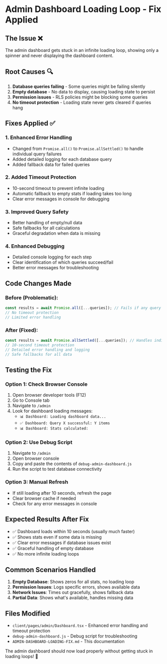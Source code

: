 # Admin Dashboard Loading Loop - Fix Applied

## The Issue ❌
The admin dashboard gets stuck in an infinite loading loop, showing only a spinner and never displaying the dashboard content.

## Root Causes 🔍
1. **Database queries failing** - Some queries might be failing silently
2. **Empty database** - No data to display, causing loading state to persist
3. **Permission issues** - RLS policies might be blocking some queries
4. **No timeout protection** - Loading state never gets cleared if queries hang

## Fixes Applied ✅

### 1. Enhanced Error Handling
- Changed from `Promise.all()` to `Promise.allSettled()` to handle individual query failures
- Added detailed logging for each database query
- Added fallback data for failed queries

### 2. Added Timeout Protection
- 10-second timeout to prevent infinite loading
- Automatic fallback to empty stats if loading takes too long
- Clear error messages in console for debugging

### 3. Improved Query Safety
- Better handling of empty/null data
- Safe fallbacks for all calculations
- Graceful degradation when data is missing

### 4. Enhanced Debugging
- Detailed console logging for each step
- Clear identification of which queries succeed/fail
- Better error messages for troubleshooting

## Code Changes Made

### Before (Problematic):
```javascript
const results = await Promise.all([...queries]); // Fails if any query fails
// No timeout protection
// Limited error handling
```

### After (Fixed):
```javascript
const results = await Promise.allSettled([...queries]); // Handles individual failures
// 10-second timeout protection
// Detailed error handling and logging
// Safe fallbacks for all data
```

## Testing the Fix

### Option 1: Check Browser Console
1. Open browser developer tools (F12)
2. Go to Console tab
3. Navigate to `/admin`
4. Look for dashboard loading messages:
   - `📊 Dashboard: Loading dashboard data...`
   - `✅ Dashboard: Query X successful: Y items`
   - `📊 Dashboard: Stats calculated:`

### Option 2: Use Debug Script
1. Navigate to `/admin`
2. Open browser console
3. Copy and paste the contents of `debug-admin-dashboard.js`
4. Run the script to test database connectivity

### Option 3: Manual Refresh
- If still loading after 10 seconds, refresh the page
- Clear browser cache if needed
- Check for any error messages in console

## Expected Results After Fix

- ✅ Dashboard loads within 10 seconds (usually much faster)
- ✅ Shows stats even if some data is missing
- ✅ Clear error messages if database issues exist
- ✅ Graceful handling of empty database
- ✅ No more infinite loading loops

## Common Scenarios Handled

1. **Empty Database**: Shows zeros for all stats, no loading loop
2. **Permission Issues**: Logs specific errors, shows available data
3. **Network Issues**: Times out gracefully, shows fallback data
4. **Partial Data**: Shows what's available, handles missing data

## Files Modified
- `client/pages/admin/Dashboard.tsx` - Enhanced error handling and timeout protection
- `debug-admin-dashboard.js` - Debug script for troubleshooting
- `ADMIN-DASHBOARD-LOADING-FIX.md` - This documentation

The admin dashboard should now load properly without getting stuck in loading loops! 🎉